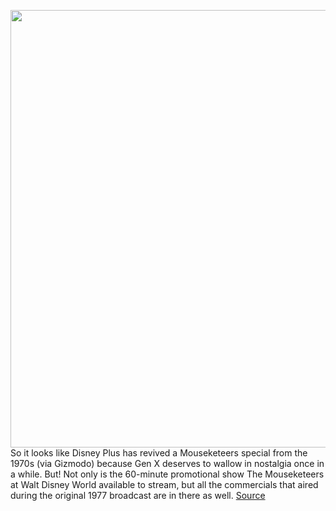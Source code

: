 <img src='https://cdn.vox-cdn.com/thumbor/yUnKzLchT5FSNf9fhk9HkEZXRrQ=/0x0:2342x1290/1200x800/filters:focal(984x458:1358x832)/cdn.vox-cdn.com/uploads/chorus_image/image/67288587/Screen_Shot_2020_08_24_at_2.54.50_PM.0.png' width='700px' /><br/>
So it looks like Disney Plus has revived a Mouseketeers special from the 1970s (via Gizmodo) because Gen X deserves to wallow in nostalgia once in a while. But! Not only is the 60-minute promotional show The Mouseketeers at Walt Disney World available to stream, but all the commercials that aired during the original 1977 broadcast are in there as well.
<a href='https://www.theverge.com/2020/8/24/21399861/disney-plus-ads-1970s-genx-streaming'> Source <a/>